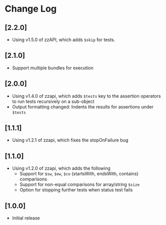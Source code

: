 # Change Log

## [2.2.0]
- Using v1.5.0 of zzAPI, which adds `$skip` for tests.

## [2.1.0]
- Support multiple bundles for execution

## [2.0.0]
- Using v1.4.0 of zzapi, which adds `$tests` key to the assertion operators to run tests recursively on a sub-object
- Output formatting changed: Indents the results for assertions under `$tests`

## [1.1.1]
- Using v1.2.1 of zzapi, which fixes the stopOnFailure bug

## [1.1.0]
- Using v1.2.0 of zzapi, which adds the following
  - Support for `$sw`, `$ew`, `$co` (startsWith, endsWith, contains) comparisons
  - Support for non-equal comparisons for array/string `$size`
  - Option for stopping further tests when status test fails

## [1.0.0]
- Initial release